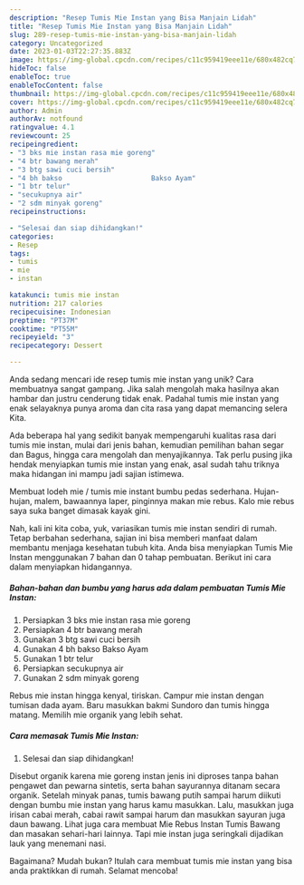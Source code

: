 ```yaml
---
description: "Resep Tumis Mie Instan yang Bisa Manjain Lidah"
title: "Resep Tumis Mie Instan yang Bisa Manjain Lidah"
slug: 289-resep-tumis-mie-instan-yang-bisa-manjain-lidah
category: Uncategorized
date: 2023-01-03T22:27:35.883Z
image: https://img-global.cpcdn.com/recipes/c11c959419eee11e/680x482cq70/tumis-mie-instan-foto-resep-utama.jpg
hideToc: false
enableToc: true
enableTocContent: false
thumbnail: https://img-global.cpcdn.com/recipes/c11c959419eee11e/680x482cq70/tumis-mie-instan-foto-resep-utama.jpg
cover: https://img-global.cpcdn.com/recipes/c11c959419eee11e/680x482cq70/tumis-mie-instan-foto-resep-utama.jpg
author: Admin
authorAv: notfound
ratingvalue: 4.1
reviewcount: 25
recipeingredient:
- "3 bks mie instan rasa mie goreng"
- "4 btr bawang merah"
- "3 btg sawi cuci bersih"
- "4 bh bakso                      Bakso Ayam"
- "1 btr telur"
- "secukupnya air"
- "2 sdm minyak goreng"
recipeinstructions:

- "Selesai dan siap dihidangkan!"
categories:
- Resep
tags:
- tumis
- mie
- instan

katakunci: tumis mie instan 
nutrition: 217 calories
recipecuisine: Indonesian
preptime: "PT37M"
cooktime: "PT55M"
recipeyield: "3"
recipecategory: Dessert

---
```





Anda sedang mencari ide resep tumis mie instan yang unik? Cara membuatnya sangat gampang. Jika salah mengolah maka hasilnya akan hambar dan justru cenderung tidak enak. Padahal tumis mie instan yang enak selayaknya punya aroma dan cita rasa yang dapat memancing selera Kita.





Ada beberapa hal yang sedikit banyak mempengaruhi kualitas rasa dari tumis mie instan, mulai dari jenis bahan, kemudian pemilihan bahan segar dan Bagus, hingga cara mengolah dan menyajikannya. Tak perlu pusing jika hendak menyiapkan tumis mie instan yang enak,      asal sudah tahu triknya maka hidangan ini mampu jadi sajian istimewa.














Membuat lodeh mie / tumis mie instant bumbu pedas sederhana. Hujan-hujan, malem, bawaannya laper, pinginnya makan mie rebus. Kalo mie rebus saya suka banget dimasak kayak gini.






Nah, kali ini kita coba, yuk, variasikan tumis mie instan sendiri di rumah. Tetap berbahan sederhana, sajian ini bisa memberi manfaat dalam membantu menjaga kesehatan tubuh kita. Anda bisa menyiapkan Tumis Mie Instan menggunakan 7 bahan dan 0 tahap pembuatan. Berikut ini cara dalam menyiapkan hidangannya.

<!--inarticleads1-->

##### Bahan-bahan dan bumbu yang harus ada dalam pembuatan Tumis Mie Instan:

1. Persiapkan 3 bks mie instan rasa mie goreng
1. Persiapkan 4 btr bawang merah
1. Gunakan 3 btg sawi cuci bersih
1. Gunakan 4 bh bakso                      Bakso Ayam
1. Gunakan 1 btr telur
1. Persiapkan secukupnya air
1. Gunakan 2 sdm minyak goreng


Rebus mie instan hingga kenyal, tiriskan. Campur mie instan dengan tumisan dada ayam. Baru masukkan bakmi Sundoro dan tumis hingga matang. Memilih mie organik yang lebih sehat. 

<!--inarticleads2-->

##### Cara memasak Tumis Mie Instan:


1. Selesai dan siap dihidangkan!

Disebut organik karena mie goreng instan jenis ini diproses tanpa bahan pengawet dan pewarna sintetis, serta bahan sayurannya ditanam secara organik. Setelah minyak panas, tumis bawang putih sampai harum diikuti dengan bumbu mie instan yang harus kamu masukkan. Lalu, masukkan juga irisan cabai merah, cabai rawit sampai harum dan masukkan sayuran juga daun bawang. Lihat juga cara membuat Mie Rebus Instan Tumis Bawang dan masakan sehari-hari lainnya. Tapi mie instan juga seringkali dijadikan lauk yang menemani nasi. 

Bagaimana? Mudah bukan? Itulah cara membuat tumis mie instan yang bisa anda praktikkan di rumah. Selamat mencoba!
